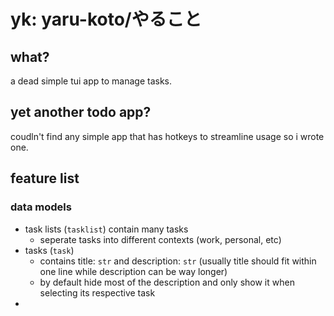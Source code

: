 # yk: yaru-koto/やること

## what?

a dead simple tui app to manage tasks.

## yet another todo app?

coudln't find any simple app that has hotkeys to streamline usage so i wrote one.

## feature list

### data models

- task lists (`tasklist`) contain many tasks
  - seperate tasks into different contexts (work, personal, etc)
- tasks (`task`)
  - contains title: `str` and description: `str` (usually title should fit within one line while description can be way longer)
  - by default hide most of the description and only show it when selecting its respective task
-
